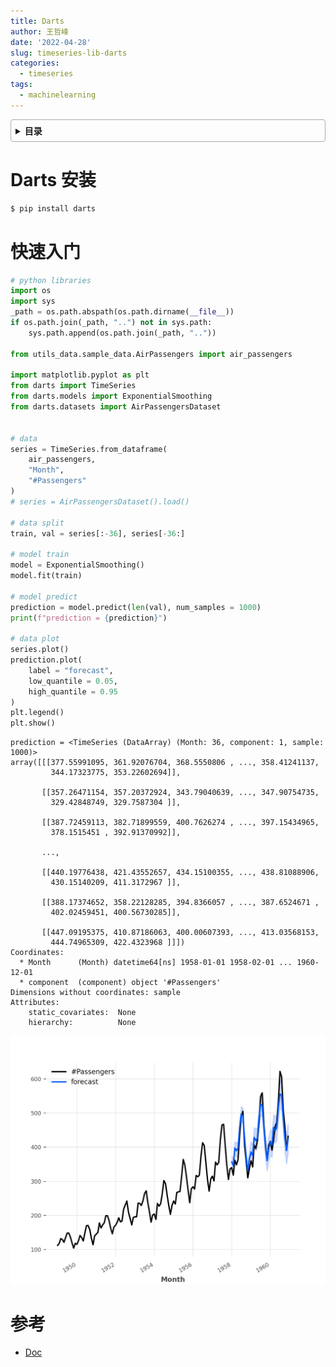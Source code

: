 ```yaml
---
title: Darts
author: 王哲峰
date: '2022-04-28'
slug: timeseries-lib-darts
categories:
  - timeseries
tags:
  - machinelearning
---
```


<style>
details {
    border: 1px solid #aaa;
    border-radius: 4px;
    padding: .5em .5em 0;
}
summary {
    font-weight: bold;
    margin: -.5em -.5em 0;
    padding: .5em;
}
details[open] {
    padding: .5em;
}
details[open] summary {
    border-bottom: 1px solid #aaa;
    margin-bottom: .5em;
}
</style>

<details><summary>目录</summary><p>

- [Darts 安装](#darts-安装)
- [快速入门](#快速入门)
- [参考](#参考)
</p></details><p></p>

# Darts 安装

```bash
$ pip install darts
```

# 快速入门

```python
# python libraries
import os
import sys
_path = os.path.abspath(os.path.dirname(__file__))
if os.path.join(_path, "..") not in sys.path:
    sys.path.append(os.path.join(_path, ".."))

from utils_data.sample_data.AirPassengers import air_passengers

import matplotlib.pyplot as plt
from darts import TimeSeries
from darts.models import ExponentialSmoothing
from darts.datasets import AirPassengersDataset


# data
series = TimeSeries.from_dataframe(
    air_passengers, 
    "Month", 
    "#Passengers"
)
# series = AirPassengersDataset().load()

# data split
train, val = series[:-36], series[-36:]

# model train
model = ExponentialSmoothing()
model.fit(train)

# model predict
prediction = model.predict(len(val), num_samples = 1000)
print(f"prediction = {prediction}")

# data plot
series.plot()
prediction.plot(
    label = "forecast", 
    low_quantile = 0.05, 
    high_quantile = 0.95
)
plt.legend()
plt.show()
```

```
prediction = <TimeSeries (DataArray) (Month: 36, component: 1, sample: 1000)>
array([[[377.55991095, 361.92076704, 368.5550806 , ..., 358.41241137,
         344.17323775, 353.22602694]],

       [[357.26471154, 357.20372924, 343.79040639, ..., 347.90754735,
         329.42848749, 329.7587304 ]],

       [[387.72459113, 382.71899559, 400.7626274 , ..., 397.15434965,
         378.1515451 , 392.91370992]],

       ...,

       [[440.19776438, 421.43552657, 434.15100355, ..., 438.81088906,
         430.15140209, 411.3172967 ]],

       [[388.17374652, 358.22128285, 394.8366057 , ..., 387.6524671 ,
         402.02459451, 400.56730285]],

       [[447.09195375, 410.87186063, 400.00607393, ..., 413.03568153,
         444.74965309, 422.4323968 ]]])
Coordinates:
  * Month      (Month) datetime64[ns] 1958-01-01 1958-02-01 ... 1960-12-01
  * component  (component) object '#Passengers'
Dimensions without coordinates: sample
Attributes:
    static_covariates:  None
    hierarchy:          None
```

![img](images/airpassengers.png)


# 参考

* [Doc](https://unit8co.github.io/darts/userguide.html)


